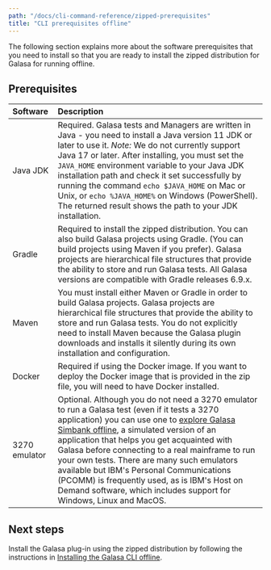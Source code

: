 ```yaml
---
path: "/docs/cli-command-reference/zipped-prerequisites"
title: "CLI prerequisites offline"
---
```



The following section explains more about the software prerequisites that you need to install so that you are ready to install the zipped distribution for Galasa for running offline.


## Prerequisites


| Software |  Description  |
| :---- | :-------- | 
| Java JDK  | Required. Galasa tests and Managers are written in Java - you need to install a Java version 11 JDK or later to use it. _Note:_ We do not currently support Java 17 or later. After installing, you must set the `JAVA_HOME` environment variable to your Java JDK installation path and check it set successfully by running the command `echo $JAVA_HOME` on Mac or Unix, or `echo %JAVA_HOME%` on Windows (PowerShell). The returned result shows the path to your JDK installation. |
| Gradle  | Required to install the zipped distribution. You can also build Galasa projects using Gradle. (You can build projects using Maven if you prefer). Galasa projects are hierarchical file structures that provide the ability to store and run Galasa tests. All Galasa versions are compatible with Gradle releases 6.9.x.|
| Maven  | You must install either Maven or Gradle in order to build Galasa projects. Galasa projects are hierarchical file structures that provide the ability to store and run Galasa tests. You do not explicitly need to install Maven because the Galasa plugin downloads and installs it silently during its own installation and configuration. |
| Docker  | Required if using the Docker image. If you want to deploy the Docker image that is provided in the zip file, you will need to have Docker installed.  |
| 3270 emulator | Optional. Although you do not need a 3270 emulator to run a Galasa test (even if it tests a 3270 application) you can use one to [explore Galasa Simbank offline](simbank-cli-offline), a simulated version of an application that helps you get acquainted with Galasa before connecting to a real mainframe to run your own tests. There are many such emulators available but IBM's Personal Communications (PCOMM) is frequently used, as is IBM's Host on Demand software, which includes support for Windows, Linux and MacOS.| 



## Next steps

Install the Galasa plug-in using the zipped distribution by following the instructions in [Installing the Galasa CLI offline](installing-offline). 